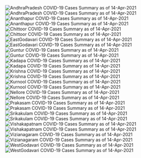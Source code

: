 <img src="https://deepuhub.github.io/COVID-19/GraphsGenerated/14-Apr-2021/AndhraPradesh_14-Apr-2021.jpg" alt="AndhraPradesh COVID-19 Cases Summary as of 14-Apr-2021">
<br>
<img src="https://deepuhub.github.io/COVID-19/GraphsGenerated/14-Apr-2021/Last24Hrs_AndhraPradesh_14-Apr-2021.jpg" alt="AndhraPradesh COVID-19 Cases Summary as of 14-Apr-2021">
<br>
<img src="https://deepuhub.github.io/COVID-19/GraphsGenerated/14-Apr-2021/Ananthapur_14-Apr-2021.jpg" alt="Ananthapur COVID-19 Cases Summary as of 14-Apr-2021">
<br>
<img src="https://deepuhub.github.io/COVID-19/GraphsGenerated/14-Apr-2021/Last24Hrs_Ananthapur_14-Apr-2021.jpg" alt="Ananthapur COVID-19 Cases Summary as of 14-Apr-2021">
<br>
<img src="https://deepuhub.github.io/COVID-19/GraphsGenerated/14-Apr-2021/Chittoor_14-Apr-2021.jpg" alt="Chittoor COVID-19 Cases Summary as of 14-Apr-2021">
<br>
<img src="https://deepuhub.github.io/COVID-19/GraphsGenerated/14-Apr-2021/Last24Hrs_Chittoor_14-Apr-2021.jpg" alt="Chittoor COVID-19 Cases Summary as of 14-Apr-2021">
<br>
<img src="https://deepuhub.github.io/COVID-19/GraphsGenerated/14-Apr-2021/EastGodavari_14-Apr-2021.jpg" alt="EastGodavari COVID-19 Cases Summary as of 14-Apr-2021">
<br>
<img src="https://deepuhub.github.io/COVID-19/GraphsGenerated/14-Apr-2021/Last24Hrs_EastGodavari_14-Apr-2021.jpg" alt="EastGodavari COVID-19 Cases Summary as of 14-Apr-2021">
<br>
<img src="https://deepuhub.github.io/COVID-19/GraphsGenerated/14-Apr-2021/Guntur_14-Apr-2021.jpg" alt="Guntur COVID-19 Cases Summary as of 14-Apr-2021">
<br>
<img src="https://deepuhub.github.io/COVID-19/GraphsGenerated/14-Apr-2021/Last24Hrs_Guntur_14-Apr-2021.jpg" alt="Guntur COVID-19 Cases Summary as of 14-Apr-2021">
<br>
<img src="https://deepuhub.github.io/COVID-19/GraphsGenerated/14-Apr-2021/Kadapa_14-Apr-2021.jpg" alt="Kadapa COVID-19 Cases Summary as of 14-Apr-2021">
<br>
<img src="https://deepuhub.github.io/COVID-19/GraphsGenerated/14-Apr-2021/Last24Hrs_Kadapa_14-Apr-2021.jpg" alt="Kadapa COVID-19 Cases Summary as of 14-Apr-2021">
<br>
<img src="https://deepuhub.github.io/COVID-19/GraphsGenerated/14-Apr-2021/Krishna_14-Apr-2021.jpg" alt="Krishna COVID-19 Cases Summary as of 14-Apr-2021">
<br>
<img src="https://deepuhub.github.io/COVID-19/GraphsGenerated/14-Apr-2021/Last24Hrs_Krishna_14-Apr-2021.jpg" alt="Krishna COVID-19 Cases Summary as of 14-Apr-2021">
<br>
<img src="https://deepuhub.github.io/COVID-19/GraphsGenerated/14-Apr-2021/Kurnool_14-Apr-2021.jpg" alt="Kurnool COVID-19 Cases Summary as of 14-Apr-2021">
<br>
<img src="https://deepuhub.github.io/COVID-19/GraphsGenerated/14-Apr-2021/Last24Hrs_Kurnool_14-Apr-2021.jpg" alt="Kurnool COVID-19 Cases Summary as of 14-Apr-2021">
<br>
<img src="https://deepuhub.github.io/COVID-19/GraphsGenerated/14-Apr-2021/Nellore_14-Apr-2021.jpg" alt="Nellore COVID-19 Cases Summary as of 14-Apr-2021">
<br>
<img src="https://deepuhub.github.io/COVID-19/GraphsGenerated/14-Apr-2021/Last24Hrs_Nellore_14-Apr-2021.jpg" alt="Nellore COVID-19 Cases Summary as of 14-Apr-2021">
<br>
<img src="https://deepuhub.github.io/COVID-19/GraphsGenerated/14-Apr-2021/Prakasam_14-Apr-2021.jpg" alt="Prakasam COVID-19 Cases Summary as of 14-Apr-2021">
<br>
<img src="https://deepuhub.github.io/COVID-19/GraphsGenerated/14-Apr-2021/Last24Hrs_Prakasam_14-Apr-2021.jpg" alt="Prakasam COVID-19 Cases Summary as of 14-Apr-2021">
<br>
<img src="https://deepuhub.github.io/COVID-19/GraphsGenerated/14-Apr-2021/Srikakulam_14-Apr-2021.jpg" alt="Srikakulam COVID-19 Cases Summary as of 14-Apr-2021">
<br>
<img src="https://deepuhub.github.io/COVID-19/GraphsGenerated/14-Apr-2021/Last24Hrs_Srikakulam_14-Apr-2021.jpg" alt="Srikakulam COVID-19 Cases Summary as of 14-Apr-2021">
<br>
<img src="https://deepuhub.github.io/COVID-19/GraphsGenerated/14-Apr-2021/Vishakapatnam_14-Apr-2021.jpg" alt="Vishakapatnam COVID-19 Cases Summary as of 14-Apr-2021">
<br>
<img src="https://deepuhub.github.io/COVID-19/GraphsGenerated/14-Apr-2021/Last24Hrs_Vishakapatnam_14-Apr-2021.jpg" alt="Vishakapatnam COVID-19 Cases Summary as of 14-Apr-2021">
<br>
<img src="https://deepuhub.github.io/COVID-19/GraphsGenerated/14-Apr-2021/Vizianagaram_14-Apr-2021.jpg" alt="Vizianagaram COVID-19 Cases Summary as of 14-Apr-2021">
<br>
<img src="https://deepuhub.github.io/COVID-19/GraphsGenerated/14-Apr-2021/Last24Hrs_Vizianagaram_14-Apr-2021.jpg" alt="Vizianagaram COVID-19 Cases Summary as of 14-Apr-2021">
<br>
<img src="https://deepuhub.github.io/COVID-19/GraphsGenerated/14-Apr-2021/WestGodavari_14-Apr-2021.jpg" alt="WestGodavari COVID-19 Cases Summary as of 14-Apr-2021">
<br>
<img src="https://deepuhub.github.io/COVID-19/GraphsGenerated/14-Apr-2021/Last24Hrs_WestGodavari_14-Apr-2021.jpg" alt="WestGodavari COVID-19 Cases Summary as of 14-Apr-2021">
<br>